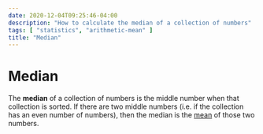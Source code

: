 ```yaml
---
date: 2020-12-04T09:25:46-04:00
description: "How to calculate the median of a collection of numbers"
tags: [ "statistics", "arithmetic-mean" ]
title: "Median"
---
```


# Median

The **median** of a collection of numbers is the middle number when that collection is sorted. If there are two middle numbers (i.e. if the collection has an even number of numbers), then the median is the [mean](arithmetic-mean.md) of those two numbers.
